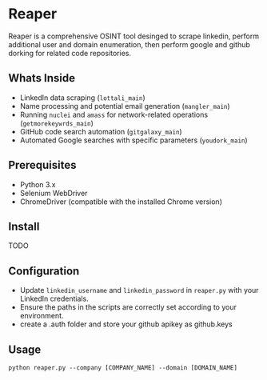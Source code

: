 # Reaper
Reaper is a comprehensive OSINT tool desinged to scrape linkedin, perform additional user and domain enumeration, then perform google and github dorking for related code repositories. 
## Whats Inside
- LinkedIn data scraping (`lottali_main`)
- Name processing and potential email generation (`mangler_main`)
- Running `nuclei` and `amass` for network-related operations (`getmorekeywrds_main`)
- GitHub code search automation (`gitgalaxy_main`)
- Automated Google searches with specific parameters (`youdork_main`)
## Prerequisites
- Python 3.x
- Selenium WebDriver
- ChromeDriver (compatible with the installed Chrome version)
## Install
TODO
## Configuration
- Update `linkedin_username` and `linkedin_password` in `reaper.py` with your LinkedIn credentials.
- Ensure the paths in the scripts are correctly set according to your environment.
- create a .auth folder and store your github apikey as github.keys
## Usage
```python reaper.py --company [COMPANY_NAME] --domain [DOMAIN_NAME]```
